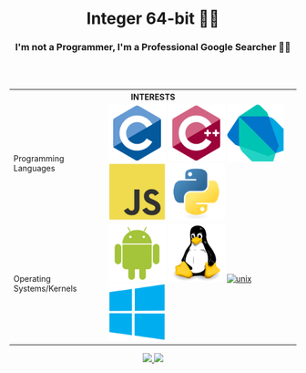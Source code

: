 <h1 align="center">Integer 64-bit 🗿🗿</h1>
<h3 align="center">I'm not a Programmer, I'm a Professional Google Searcher 🗿🗿</h3>
<br/>
<br/>
<table align="center">
	<tr>
		<th colspan="2">INTERESTS</th>
	</tr>
	<tr>
		<tr>
			<td>Programming Languages</td>
			<td>
				<a href="https://www.cprogramming.com/"target="_blank"><img src="https://raw.githubusercontent.com/devicons/devicon/master/icons/c/c-original.svg"alt="c"width="100"height="100"/></a>
				<a href="https://isocpp.org/"target="_blank"><img src="https://raw.githubusercontent.com/devicons/devicon/master/icons/cplusplus/cplusplus-original.svg"alt="cplusplus"width="100"height="100"/></a>
				<a href="https://dart.dev/"target="_blank"><img src="https://raw.githubusercontent.com/devicons/devicon/master/icons/dart/dart-original.svg"alt="dart"width="100"height="100"/></a>
				<a href="https://www.javascript.com/"target="_blank"><img src="https://raw.githubusercontent.com/devicons/devicon/master/icons/javascript/javascript-original.svg"alt="javascript"width="100"height="100"/></a>
				<a href="https://www.python.org/"target="_blank"><img src="https://raw.githubusercontent.com/devicons/devicon/master/icons/python/python-original.svg"alt="python"width="100"height="100"/></a>
			</td>
		</tr>
	</tr>
	<tr>
		<tr>
			<td>Operating Systems/Kernels</td>
			<td>
				<a href="https://www.android.com/"target="_blank"><img src="https://raw.githubusercontent.com/devicons/devicon/master/icons/android/android-original.svg"alt="android"width="100"height="100"/></a>
				<a href="https://www.linux.org/"target="_blank"><img src="https://raw.githubusercontent.com/devicons/devicon/master/icons/linux/linux-original.svg"alt="linux"width="100"height="100"/></a>
				<a href="https://opengroup.org/unix/"target="_blank"><img src="https://upload.wikimedia.org/wikipedia/commons/thumb/6/6e/UNIX_logo.svg/2560px-UNIX_logo.svg.png"alt="unix"width="200"height="100"/></a>
				<a href="https://microsoft.com/windows/"target="_blank"><img src="https://raw.githubusercontent.com/devicons/devicon/master/icons/windows8/windows8-original.svg"alt="windows"width="100"height="100"/></a>
			</td>
		</tr>
	</tr>
</table>
<p align="center">
	<a href="https://www.github.com/zqktlwi4fecvo6ri">
		<img src="https://img.shields.io/github/followers/zqktlwi4fecvo6ri?&color=000000&logo=Github&logoColor=000000&style=plastic"/>
	</a>
	<a href="https://komarev.com/ghpvc/?username=zqktlwi4fecvo6ri&color=000000&label=Viewed&style=plastic">
		<img src="https://komarev.com/ghpvc/?username=zqktlwi4fecvo6ri&color=000000&label=Viewed&style=plastic"/>
	</a>
</p>
